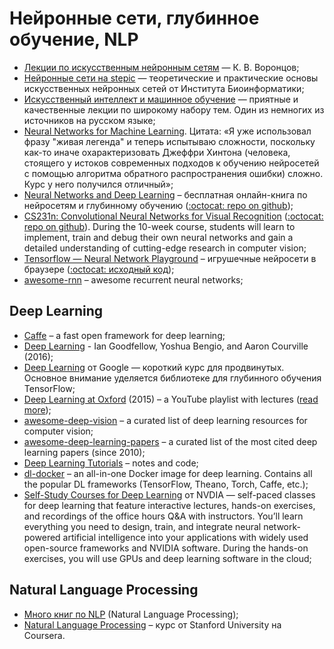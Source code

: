 # Нейронные сети, глубинное обучение, NLP


* [Лекции по искусственным нейронным сетям](http://www.ccas.ru/voron/download/NeuralNets.pdf) — К. В. Воронцов;
* [Нейронные сети на stepic](https://stepic.org/s/eg4Xe6Ry) — теоретические и практические основы искусственных нейронных сетей от Института Биоинформатики;
* [Искусственный интеллект и машинное обучение](https://ulearn.azurewebsites.net/Course/AIML/) — приятные и качественные лекции по широкому набору тем. Один из немногих из источников на русском языке;
* [Neural Networks for Machine Learning](https://www.coursera.org/course/neuralnets). Цитата: «Я уже использовал фразу "живая легенда" и теперь испытываю сложности, поскольку как-то иначе охарактеризовать Джеффри Хинтона (человека, стоящего у истоков современных подходов к обучению нейросетей с помощью алгоритма обратного распространения ошибки) сложно. Курс у него получился отличный»;
* [Neural Networks and Deep Learning](http://neuralnetworksanddeeplearning.com/index.html) – бесплатная онлайн-книга по нейросетям и глубинному обучению ([:octocat: repo on github](https://github.com/mnielsen/neural-networks-and-deep-learning));
* [CS231n: Convolutional Neural Networks for Visual Recognition](http://vision.stanford.edu/teaching/cs231n/) ([:octocat: repo on github](https://github.com/cs231n)). During the 10-week course, students will learn to implement, train and debug their own neural networks and gain a detailed understanding of cutting-edge research in computer vision;
* [Tensorflow — Neural Network Playground](http://playground.tensorflow.org/) – игрушечные нейросети в браузере ([:octocat: исходный код](https://github.com/tensorflow/playground));
* [awesome-rnn](https://github.com/kjw0612/awesome-rnn) – awesome recurrent neural networks;

## Deep Learning

* [Caffe](https://github.com/weiliu89/caffe) – a fast open framework for deep learning;
* [Deep Learning](http://www.deeplearningbook.org) - Ian Goodfellow, Yoshua Bengio, and Aaron Courville (2016);
* [Deep Learning](https://www.udacity.com/course/deep-learning--ud730) от Google — короткий курс для продвинутых. Основное внимание уделяется библиотеке для глубинного обучения TensorFlow;
* [Deep Learning at Oxford](https://www.youtube.com/playlist?list=PLE6Wd9FR--EfW8dtjAuPoTuPcqmOV53Fu) (2015) – a YouTube playlist with lectures ([read more](http://www.cs.ox.ac.uk/teaching/courses/2014-2015/ml/));
* [awesome-deep-vision](https://github.com/kjw0612/awesome-deep-vision) – a curated list of deep learning resources for computer vision;
* [awesome-deep-learning-papers](https://github.com/terryum/awesome-deep-learning-papers) – a curated list of the most cited deep learning papers (since 2010); 
* [Deep Learning Tutorials](https://github.com/subokita/DeepLearningTutorials) – notes and code;
* [dl-docker](https://github.com/saiprashanths/dl-docker) – an all-in-one Docker image for deep learning. Contains all the popular DL frameworks (TensorFlow, Theano, Torch, Caffe, etc.);
* [Self-Study Courses for Deep Learning](https://developer.nvidia.com/deep-learning-courses) от NVDIA — self-paced classes for deep learning that feature interactive lectures, hands-on exercises, and recordings of the office hours Q&A with instructors. You’ll learn everything you need to design, train, and integrate neural network-powered artificial intelligence into your applications with widely used open-source frameworks and NVIDIA software. During the hands-on exercises, you will use GPUs and deep learning software in the cloud;

## Natural Language Processing

* [Много книг по NLP](https://www.dropbox.com/sh/b1c2ulwua9zy574/AACswS1E0IB9LdPDxQ6fexm4a?dl=0) (Natural Language Processing);
* [Natural Language Processing](https://www.coursera.org/course/nlp) – курс от Stanford University на Coursera.
